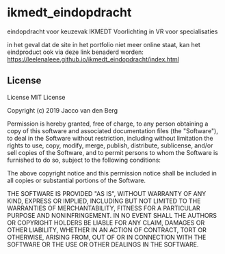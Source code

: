 # ikmedt_eindopdracht
eindopdracht voor keuzevak IKMEDT
Voorlichting in VR voor specialisaties

in het geval dat de site in het portfolio niet meer online staat, kan het eindproduct ook via deze link benaderd worden: https://leelenaleee.github.io/ikmedt_eindopdracht/index.html

## License
License MIT License

Copyright (c) 2019 Jacco van den Berg

Permission is hereby granted, free of charge, to any person obtaining a copy of this software and associated documentation files (the "Software"), to deal in the Software without restriction, including without limitation the rights to use, copy, modify, merge, publish, distribute, sublicense, and/or sell copies of the Software, and to permit persons to whom the Software is furnished to do so, subject to the following conditions:

The above copyright notice and this permission notice shall be included in all copies or substantial portions of the Software.

THE SOFTWARE IS PROVIDED "AS IS", WITHOUT WARRANTY OF ANY KIND, EXPRESS OR IMPLIED, INCLUDING BUT NOT LIMITED TO THE WARRANTIES OF MERCHANTABILITY, FITNESS FOR A PARTICULAR PURPOSE AND NONINFRINGEMENT. IN NO EVENT SHALL THE AUTHORS OR COPYRIGHT HOLDERS BE LIABLE FOR ANY CLAIM, DAMAGES OR OTHER LIABILITY, WHETHER IN AN ACTION OF CONTRACT, TORT OR OTHERWISE, ARISING FROM, OUT OF OR IN CONNECTION WITH THE SOFTWARE OR THE USE OR OTHER DEALINGS IN THE SOFTWARE.

